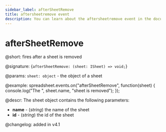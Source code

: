 ```yaml
---
sidebar_label: afterSheetRemove
title: aftersheetremove event
description: You can learn about the aftersheetremove event in the documentation of the DHTMLX JavaScript Spreadsheet library. Browse developer guides and API reference, try out code examples and live demos, and download a free 30-day evaluation version of DHTMLX Spreadsheet.
---
```


# afterSheetRemove

@short: fires after a sheet is removed

@signature: {`afterSheetRemove: (sheet: ISheet) => void;`}

@params:
`sheet: object` - the object of a sheet

@example:
spreadsheet.events.on("afterSheetRemove", function(sheet) {
    console.log("The ", sheet.name, "sheet is removed");
});

@descr:
The sheet object contains the following parameters:

- **name** - (*string*) the name of the sheet
- **id** - (*string*) the id of the sheet

@changelog: added in v4.1
